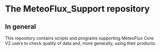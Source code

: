 # The MeteoFlux_Support repository

## In general

This repository contains scripts and programs supporting MeteoFlux Core V2 users to check quality of data and, more generally, using their products.

